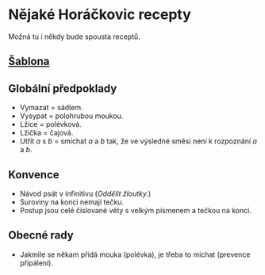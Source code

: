 # Nějaké Horáčkovic recepty

Možná tu i někdy bude spousta receptů.

## [Šablona](template.md)

## Globální předpoklady

 * Vymazat = sádlem.
 * Vysypat = polohrubou moukou.
 * Lžíce = polévková.
 * Lžička = čajová.
 * Utřít *a* s *b* = smíchat *a* a *b* tak, že ve výsledné směsi není
   k rozpoznání *a* a *b*.

## Konvence

 * Návod psát v infinitivu (_Oddělit žloutky._)
 * Suroviny na konci nemají tečku.
 * Postup jsou celé číslované věty s velkým písmenem a tečkou na konci.

## Obecné rady

 * Jakmile se někam přidá mouka (polévka), je třeba to míchat (prevence připálení).
